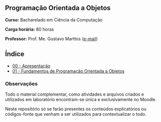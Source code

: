 ## Programação Orientada a Objetos

**Curso:** Bacharelado em Ciência da Computação

**Carga horária:** 80 horas

**Professor:** Prof. Me. Gustavo Marttos ([e-mail](mailto:gustavomarttos@unimar.br))

## Índice

- [00 - Apresentação](00-apresentacao.md)
- [01 - Fundamentos de Programação Orientada a Objetos](01-fundamentos.md)

### Observações

Todo o material complementar, como atividades e arquivos criados e utilizados em laboratório encontram-se única e
exclusivamente no Moodle.

Neste repositório só se farão presentes os conteúdos explicatórios ou códigos-fonte que venham a ser utilizados para
contextualizar o todo.
